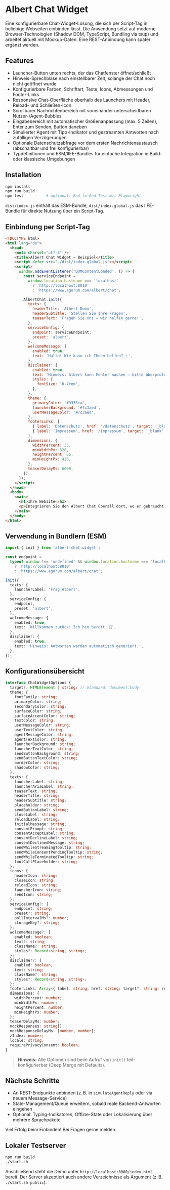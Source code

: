 # Albert Chat Widget

Eine konfigurierbare Chat-Widget-Lösung, die sich per Script-Tag in beliebige Webseiten einbinden lässt. Die Anwendung setzt auf moderne Browser-Technologien (Shadow DOM, TypeScript, Bundling via tsup) und arbeitet aktuell mit Mockup-Daten. Eine REST-Anbindung kann später ergänzt werden.

## Features

- Launcher-Button unten rechts, der das Chatfenster öffnet/schließt
- Hinweis-Sprechblase nach einstellbarer Zeit, solange der Chat noch nicht geöffnet wurde
- Konfigurierbare Farben, Schriftart, Texte, Icons, Abmessungen und Footer-Links
- Responsive Chat-Oberfläche oberhalb des Launchers mit Header, Reload- und Schließen-Icon
- Scrollbarer Nachrichtenbereich mit voneinander unterscheidbaren Nutzer-/Agent-Bubbles
- Eingabebereich mit automatischer Größenanpassung (max. 5 Zeilen), Enter zum Senden, Button daneben
- Simulierter Agent mit Tipp-Indikator und gestreamten Antworten nach zufälligen Verzögerungen
- Optionale Datenschutzabfrage vor dem ersten Nachrichtenaustausch (abschaltbar und frei konfigurierbar)
- Typdefinitionen und ESM/IIFE-Bundles für einfache Integration in Build- oder klassische Umgebungen

## Installation

```bash
npm install
npm run build
npm test          # optional: End-to-End-Test mit Playwright
```

`dist/index.js` enthält das ESM-Bundle, `dist/index.global.js` das IIFE-Bundle für direkte Nutzung über ein Script-Tag.

## Einbindung per Script-Tag

```html
<!DOCTYPE html>
<html lang="de">
  <head>
    <meta charset="utf-8" />
    <title>Albert Chat Widget – Beispiel</title>
    <script defer src="./dist/index.global.js"></script>
    <script>
      window.addEventListener('DOMContentLoaded', () => {
        const serviceEndpoint =
          window.location.hostname === 'localhost'
            ? 'http://localhost:8010'
            : 'https://www.agorum.com/albert/chat';

        AlbertChat.init({
          texts: {
            headerTitle: 'Albert Demo',
            headerSubtitle: 'Stellen Sie Ihre Fragen',
            teaserText: 'Fragen Sie uns – wir helfen gerne!',
          },
          serviceConfig: {
            endpoint: serviceEndpoint,
            preset: 'albert',
          },
          welcomeMessage: {
            enabled: true,
            text: 'Hallo! Wie kann ich Ihnen helfen? ✨',
          },
          disclaimer: {
            enabled: true,
            text: 'Hinweis: Albert kann Fehler machen – bitte überprüfen Sie wichtige Aussagen.',
            styles: {
              fontSize: '0.7rem',
            },
          },
          theme: {
            primaryColor: '#9333ea',
            launcherBackground: '#7c3aed',
            userMessageColor: '#7c3aed',
          },
          footerLinks: [
            { label: 'Datenschutz', href: '/datenschutz', target: '_blank' },
            { label: 'Impressum', href: '/impressum', target: '_blank' }
          ],
          dimensions: {
            widthPercent: 35,
            minWidthPx: 320,
            heightPercent: 65,
            minHeightPx: 420,
          },
          teaserDelayMs: 6000,
        });
      });
    </script>
  </head>
  <body>
    <main>
      <h1>Ihre Website</h1>
      <p>Integrieren Sie den Albert Chat überall dort, wo er gebraucht wird.</p>
    </main>
  </body>
</html>
```

## Verwendung in Bundlern (ESM)

```ts
import { init } from 'albert-chat-widget';

const endpoint =
  typeof window !== 'undefined' && window.location.hostname === 'localhost'
    ? 'http://localhost:8010'
    : 'https://www.agorum.com/albert/chat';

init({
  texts: {
    launcherLabel: 'Frag Albert',
  },
  serviceConfig: {
    endpoint,
    preset: 'albert',
  },
  welcomeMessage: {
    enabled: true,
    text: 'Willkommen zurück! Ich bin bereit. 🤖',
  },
  disclaimer: {
    enabled: true,
    text: 'Hinweis: Antworten werden automatisch generiert.',
  },
});
```

## Konfigurationsübersicht

```ts
interface ChatWidgetOptions {
  target?: HTMLElement | string; // Standard: document.body
  theme: {
    fontFamily: string;
    primaryColor: string;
    secondaryColor: string;
    surfaceColor: string;
    surfaceAccentColor: string;
    textColor: string;
    userMessageColor: string;
    userTextColor: string;
    agentMessageColor: string;
    agentTextColor: string;
    launcherBackground: string;
    launcherTextColor: string;
    sendButtonBackground: string;
    sendButtonTextColor: string;
    borderColor: string;
    shadowColor: string;
  };
  texts: {
    launcherLabel: string;
    launcherAriaLabel: string;
    teaserText: string;
    headerTitle: string;
    headerSubtitle: string;
    placeholder: string;
    sendButtonLabel: string;
    closeLabel: string;
    reloadLabel: string;
    initialMessage: string;
    consentPrompt: string;
    consentAcceptLabel: string;
    consentDeclineLabel: string;
    consentDeclinedMessage: string;
    sendWhileStreamingTooltip: string;
    sendWhileConsentPendingTooltip: string;
    sendWhileTerminatedTooltip: string;
    toolCallPlaceholder: string;
  };
  icons: {
    headerIcon: string;
    closeIcon: string;
    reloadIcon: string;
    launcherIcon: string;
    sendIcon: string;
  };
  serviceConfig?: {
    endpoint: string;
    preset?: string;
    pollIntervalMs?: number;
    storageKey?: string;
  };
  welcomeMessage?: {
    enabled: boolean;
    text?: string;
    className?: string;
    styles?: Record<string, string>;
  };
  disclaimer?: {
    enabled: boolean;
    text: string;
    className?: string;
    styles?: Record<string, string>;
  };
  footerLinks: Array<{ label: string; href: string; target?: string; rel?: string }>;
  dimensions: {
    widthPercent: number;
    minWidthPx: number;
    heightPercent: number;
    minHeightPx: number;
  };
  teaserDelayMs: number;
  mockResponses: string[];
  mockResponseDelayMs: [number, number];
  zIndex: number;
  locale: string;
  requirePrivacyConsent: boolean;
}
```

> **Hinweis:** Alle Optionen sind beim Aufruf von `init()` teil-konfigurierbar (Deep Merge mit Defaults).

## Nächste Schritte

- An REST-Endpunkte anbinden (z. B. in `simulateAgentReply` oder via neuem Message-Service)
- State-Management/Queue erweitern, sobald reale Backend-Antworten eingehen
- Optional: Typing-Indikatoren, Offline-State oder Lokalisierung über mehrere Sprachpakete

Viel Erfolg beim Einbinden! Bei Fragen gerne melden.

## Lokaler Testserver

```bash
npm run build
./start.sh
```

Anschließend steht die Demo unter `http://localhost:8080/index.html` bereit. Der Server akzeptiert auch andere Verzeichnisse als Argument (z. B. `./start.sh public`).
